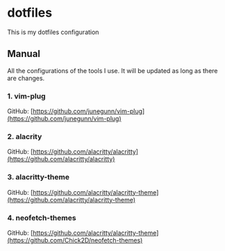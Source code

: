 # dotfiles
This is my dotfiles configuration

## Manual

All the configurations of the tools I use. It will be updated as long as there are changes.

### 1. vim-plug

GitHub: [https://github.com/junegunn/vim-plug](https://github.com/junegunn/vim-plug)

### 2. alacrity

GitHub: [https://github.com/alacritty/alacritty](https://github.com/alacritty/alacritty)

### 3. alacritty-theme

GitHub: [https://github.com/alacritty/alacritty-theme](https://github.com/alacritty/alacritty-theme)

### 4. neofetch-themes

GitHub: [https://github.com/alacritty/alacritty-theme](https://github.com/Chick2D/neofetch-themes)
